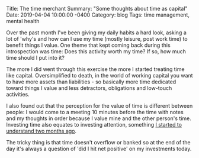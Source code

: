 Title:  The time merchant
Summary: "Some thoughts about time as capital"
Date:   2019-04-04 10:00:00 -0400
Category: blog
Tags: time management, mental health


Over the past month I've been giving my daily habits a hard look, asking a lot of 'why's and how can I use my time (mostly leisure, post work time) to benefit things I value.  One theme that kept coming back during this introspection was time: Does this activity worth my time? If so, how much time should I put into it?

The more I did went through this exercise the more I started treating time like capital. Oversimplified to death, in the world of working capital you want to have more assets than liabilities - so basically more time dedicated toward things I value and less detractors, obligations and low-touch activities.

I also found out that the perception for the value of time is different between people: I would come to a meeting 10 minutes before the time with notes and my thoughts in order because I value mine and the other person's time. Investing time also equates to investing attention, something [I started to understand two months ago](https://slashproject.co/200words/2019/01/16/reclaiming-energy.html).

The tricky thing is that time doesn't overflow or banked so at the end of the day it's always a question of 'did I hit net positive' on my investments today.
